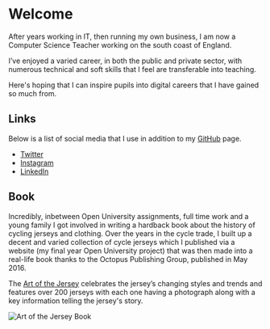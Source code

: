 # Welcome

After years working in IT, then running my own business, I am now a Computer Science Teacher working on the south coast of England.

I’ve enjoyed a varied career, in both the public and private sector, with numerous technical and soft skills that I feel are transferable into teaching.  

Here's hoping that I can inspire pupils into digital careers that I have gained so much from.

## Links

Below is a list of social media that I use in addition to my [GitHub](https://github.com/MrAndyStorey) page.

- [Twitter](https://twitter.com/MrAndyStorey)
- [Instagram](https://www.instagram.com/mrandystorey/)
- [LinkedIn](https://www.linkedin.com/in/mrandystorey/)

## Book
Incredibly, inbetween Open University assignments, full time work and a young family I got involved in writing a hardback book about the history of cycling jerseys and clothing.  Over the years in the cycle trade, I built up a decent and varied collection of cycle jerseys which I published via a website (my final year Open University project) that was then made into a real-life book thanks to the Octopus Publishing Group, published in May 2016.

The [Art of the Jersey](https://www.amazon.co.uk/Art-Jersey-Celebration-Cycling-Racing/dp/1784721662/) celebrates the jersey’s changing styles and trends and features over 200 jerseys with each one having a photograph along with a key information telling the jersey's story.

![Art of the Jersey Book](https://mrandystorey.github.io/docs/assets/images/art-of-the-jersey-book.jpg)
